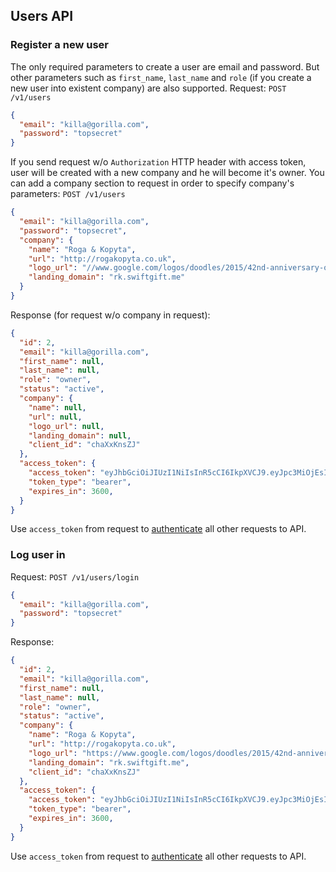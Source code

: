 ## Users API

### Register a new user

The only required parameters to create a user are email and password. But other
parameters such as `first_name`, `last_name` and `role` (if you create a new
user into existent company) are also supported.
Request: `POST /v1/users`
```json
{
  "email": "killa@gorilla.com",
  "password": "topsecret"
}
```

If you send request w/o `Authorization` HTTP header with access token, user will
be created with a new company and he will become it's owner. You can add a
company section to request in order to specify company's parameters: `POST /v1/users`
```json
{
  "email": "killa@gorilla.com",
  "password": "topsecret",
  "company": {
    "name": "Roga & Kopyta",
    "url": "http://rogakopyta.co.uk",
    "logo_url": "//www.google.com/logos/doodles/2015/42nd-anniversary-of-the-official-recognition-of-the-letter-5644871192805376.2-hp2x.gif",
    "landing_domain": "rk.swiftgift.me"
  }
}
```

Response (for request w/o company in request):
```json
{
  "id": 2,
  "email": "killa@gorilla.com",
  "first_name": null,
  "last_name": null,
  "role": "owner",
  "status": "active",
  "company": {
    "name": null,
    "url": null,
    "logo_url": null,
    "landing_domain": null,
    "client_id": "chaXxKnsZJ"
  },
  "access_token": {
    "access_token": "eyJhbGciOiJIUzI1NiIsInR5cCI6IkpXVCJ9.eyJpc3MiOjEsImV4cCI6MzMwNTIzNjYxMDQsInZlciI6MSwiaWF0IjoxNTE2MzY2MTA0fQ.M6vNPa9yG19ez3xrej4MBk9slmhjYqlBJcbC8RkcQcM",
    "token_type": "bearer",
    "expires_in": 3600,
  }
}
```

Use `access_token` from request to [authenticate](./authentication.md) all other
requests to API.

### Log user in

Request: `POST /v1/users/login`
```json
{
  "email": "killa@gorilla.com",
  "password": "topsecret"
}
```

Response:
```json
{
  "id": 2,
  "email": "killa@gorilla.com",
  "first_name": null,
  "last_name": null,
  "role": "owner",
  "status": "active",
  "company": {
    "name": "Roga & Kopyta",
    "url": "http://rogakopyta.co.uk",
    "logo_url": "https://www.google.com/logos/doodles/2015/42nd-anniversary-of-the-official-recognition-of-the-letter-5644871192805376.2-hp2x.gif",
    "landing_domain": "rk.swiftgift.me",
    "client_id": "chaXxKnsZJ"
  },
  "access_token": {
    "access_token": "eyJhbGciOiJIUzI1NiIsInR5cCI6IkpXVCJ9.eyJpc3MiOjEsImV4cCI6MzMwNTIzNjYxMDQsInZlciI6MSwiaWF0IjoxNTE2MzY2MTA0fQ.M6vNPa9yG19ez3xrej4MBk9slmhjYqlBJcbC8RkcQcM",
    "token_type": "bearer",
    "expires_in": 3600,
  }
}
```

Use `access_token` from request to [authenticate](./authentication.md) all other
requests to API.
